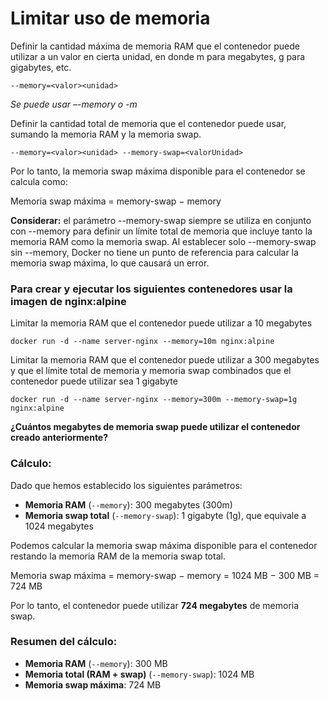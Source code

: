 # Limitar uso de memoria
Definir la cantidad máxima de memoria RAM que el contenedor puede utilizar a un valor en cierta unidad, en donde m para megabytes, g para gigabytes, etc.
```
--memory=<valor><unidad>
```
_Se puede usar –-memory o -m_

Definir la cantidad total de memoria que el contenedor puede usar, sumando la memoria RAM y la memoria swap.
```
--memory=<valor><unidad> --memory-swap=<valorUnidad>
```
Por lo tanto, la memoria swap máxima disponible para el contenedor se calcula como:

Memoria swap máxima = memory-swap − memory

**Considerar:** el parámetro --memory-swap siempre se utiliza en conjunto con --memory para definir un límite total de memoria que incluye tanto la memoria RAM como la memoria swap. Al establecer solo --memory-swap sin --memory, Docker no tiene un punto de referencia para calcular la memoria swap máxima, lo que causará un error.

### Para crear y ejecutar los siguientes contenedores usar la imagen de nginx:alpine

Limitar la memoria RAM que el contenedor puede utilizar a 10 megabytes
```
docker run -d --name server-nginx --memory=10m nginx:alpine
```

Limitar la memoria RAM que el contenedor puede utilizar a 300 megabytes y que el límite total de memoria y memoria swap combinados que el contenedor puede utilizar sea 1 gigabyte
```
docker run -d --name server-nginx --memory=300m --memory-swap=1g nginx:alpine
```
**¿Cuántos megabytes de memoria swap puede utilizar el contenedor creado anteriormente?**
### Cálculo:

Dado que hemos establecido los siguientes parámetros:
- **Memoria RAM** (`--memory`): 300 megabytes (300m)
- **Memoria swap total** (`--memory-swap`): 1 gigabyte (1g), que equivale a 1024 megabytes

Podemos calcular la memoria swap máxima disponible para el contenedor restando la memoria RAM de la memoria swap total.

Memoria swap máxima = memory-swap − memory = 1024 MB − 300 MB = 724 MB

Por lo tanto, el contenedor puede utilizar **724 megabytes** de memoria swap.

### Resumen del cálculo:
- **Memoria RAM** (`--memory`): 300 MB
- **Memoria total (RAM + swap)** (`--memory-swap`): 1024 MB
- **Memoria swap máxima**: 724 MB
